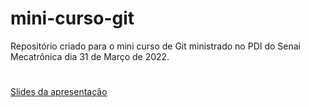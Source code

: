 # mini-curso-git
Repositório criado para o mini curso de Git ministrado no PDI do Senai Mecatrônica dia 31 de Março de 2022.
#
[Slides da apresentação](https://docs.google.com/presentation/d/117hX9Y1UD230JcnWnG6bT2xMeG3lj0uU5JA-AJVKLBc/edit?usp=sharing)
